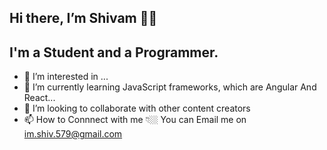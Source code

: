 ## Hi there, I’m Shivam 👋🏼
## I'm a Student and a Programmer.
- 👀 I’m interested in ...
- 🌱 I’m currently learning JavaScript frameworks, which are Angular And React...
- 💞️ I’m looking to collaborate with other content creators
- 📫 How to Connnect with me 👇🏼
You can Email me on im.shiv.579@gmail.com



